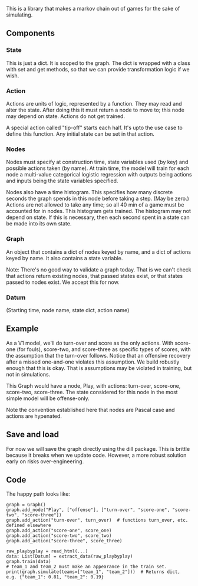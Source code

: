 This is a library that makes a markov chain out of games for the sake of simulating.

## Components

### State
This is just a dict.  It is scoped to the graph.  The dict is wrapped with a class with set and get methods, so that we can provide transformation logic if we wish.

### Action
Actions are units of logic, represented by a function.  They may read and alter the state.  After doing this it must return a node to move to; this node may depend on state.  Actions do not get trained.

A special action called "tip-off" starts each half.  It's upto the use case to define this function.  Any initial state can be set in that action.

### Nodes
Nodes must specify at construction time, state variables used (by key) and possible actions taken (by name).  At train time, the model will train for each node a multi-value categorical logistic regression with outputs being actions and inputs being the state variables specified.

Nodes also have a time histogram.  This specifies how many discrete seconds the graph spends in this node before taking a step.  (May be zero.)  Actions are not allowed to take any time; so all 40 min of a game must be accounted for in nodes.  This histogram gets trained.  The histogram may not depend on state.  If this is necessary, then each second spent in a state can be made into its own state.

### Graph
An object that contains a dict of nodes keyed by name, and a dict of actions keyed by name.  It also contains a state variable.

Note: There's no good way to validate a graph today.  That is we can't check that actions return existing nodes, that passed states exist, or that states passed to nodes exist.  We accept this for now.

### Datum

(Starting time, node name, state dict, action name)

## Example
As a V1 model, we'll do turn-over and score as the only actions.  With score-one (for fouls), score-two, and score-three as specific types of scores, with the assumption that the turn-over follows.  Notice that an offensive recovery after a missed one-and-one violates this assumption.  We build robustly enough that this is okay.  That is assumptions may be violated in training, but not in simulations.

This Graph would have a node, Play, with actions: turn-over, score-one, score-two, score-three.  The state considered for this node in the most simple model will be offense-only.

Note the convention established here that nodes are Pascal case and actions are hypenated.

## Save and load

For now we will save the graph directly using the dill package.  This is brittle because it breaks when we update code.  However, a more robust solution early on risks over-engineering.

## Code
The happy path looks like:

```
graph = Graph()
graph.add_node("Play", ["offense"], ["turn-over", "score-one", "score-two", "score-three"])
graph.add_action("turn-over", turn_over)  # functions turn_over, etc. defined elsewhere
graph.add_action("score-one", score_one)
graph.add_action("score-two", score_two)
graph.add_action("score-three", score_three)

raw_playbyplay = read_html(...)
data: List[Datum] = extract_data(raw_playbyplay)
graph.train(data)
# team_1 and team_2 must make an appearance in the train set.
print(graph.simulate(teams=["team_1", "team_2"]))  # Returns dict, e.g. {"team_1": 0.81, "team_2": 0.19}
```

